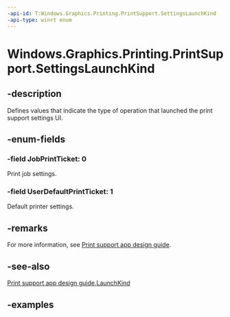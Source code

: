 ```yaml
---
-api-id: T:Windows.Graphics.Printing.PrintSupport.SettingsLaunchKind
-api-type: winrt enum
---
```


# Windows.Graphics.Printing.PrintSupport.SettingsLaunchKind

<!--
public enum SettingsLaunchKind
-->


## -description

Defines values that indicate the type of operation that launched the print support settings UI.

## -enum-fields

### -field JobPrintTicket: 0

Print job settings.

### -field UserDefaultPrintTicket: 1

Default printer settings.

## -remarks

For more information, see [Print support app design guide](/windows-hardware/drivers/devapps/print-support-app-design-guide).

## -see-also

[Print support app design guide](/windows-hardware/drivers/devapps/print-support-app-design-guide),[LaunchKind](printsupportsettingsuisession_launchkind.md)

## -examples


